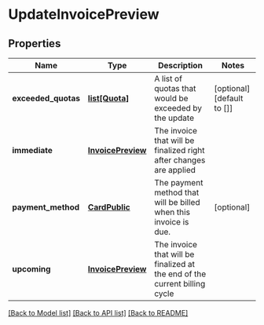 # UpdateInvoicePreview

## Properties
Name | Type | Description | Notes
------------ | ------------- | ------------- | -------------
**exceeded_quotas** | [**list[Quota]**](Quota.md) | A list of quotas that would be exceeded by the update | [optional] [default to []]
**immediate** | [**InvoicePreview**](InvoicePreview.md) | The invoice that will be finalized right after changes are applied | 
**payment_method** | [**CardPublic**](CardPublic.md) | The payment method that will be billed when this invoice is due. | [optional] 
**upcoming** | [**InvoicePreview**](InvoicePreview.md) | The invoice that will be finalized at the end of the current billing cycle | 

[[Back to Model list]](../README.md#documentation-for-models) [[Back to API list]](../README.md#documentation-for-api-endpoints) [[Back to README]](../README.md)


